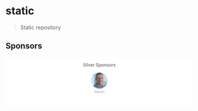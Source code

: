 # static
> Static repository

## Sponsors

![Sponsors](https://raw.githubusercontent.com/miggi92/static/4f9493d35a99ecbd16f13cc956145ce4c8031d6d/sponsors.svg)